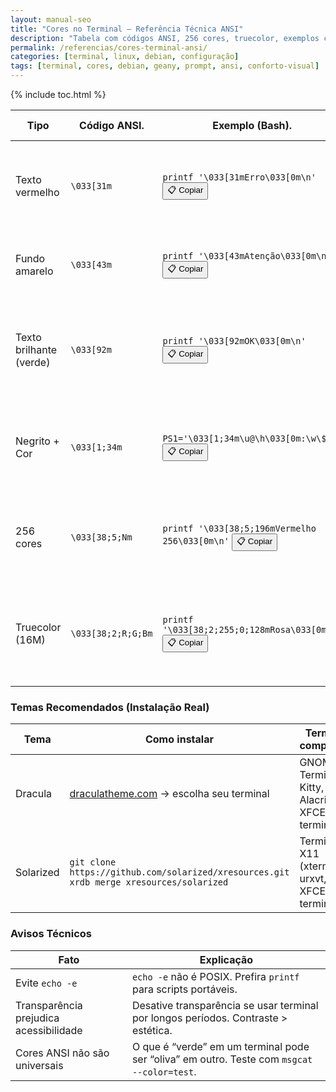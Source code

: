 ```yaml
---
layout: manual-seo
title: "Cores no Terminal – Referência Técnica ANSI"
description: "Tabela com códigos ANSI, 256 cores, truecolor, exemplos com printf e temas reais — sem fluff, só utilidade técnica."
permalink: /referencias/cores-terminal-ansi/
categories: [terminal, linux, debian, configuração]
tags: [terminal, cores, debian, geany, prompt, ansi, conforto-visual]
---
```


{% include toc.html %}


<section class="post-content">


<table class="evergreen-table">
  <thead>
    <tr>
      <th>Tipo</th>
      <th>Código ANSI.</th>
      <th>Exemplo (Bash).</th>
      <th>Observação Técnica.</th>
    </tr>
  </thead>
  <tbody>
    <tr>
      <td data-label="Tipo">Texto vermelho</td>
      <td data-label="Código ANSI"><code>\033[31m</code></td>
      <td data-label="Exemplo (Bash)">
        <code>printf '\033[31mErro\033[0m\n'</code>
        <button class="copy-btn" data-command="printf '\033[31mErro\033[0m\n'">📋 Copiar</button>
      </td>
      <td data-label="Observação Técnica">Use <code>printf</code> em vez de <code>echo -e</code> para portabilidade (funciona em <code>dash</code>, <code>busybox</code>).</td>
    </tr>
    <tr>
      <td data-label="Tipo">Fundo amarelo</td>
      <td data-label="Código ANSI"><code>\033[43m</code></td>
      <td data-label="Exemplo (Bash)">
        <code>printf '\033[43mAtenção\033[0m\n'</code>
        <button class="copy-btn" data-command="printf '\033[43mAtenção\033[0m\n'">📋 Copiar</button>
      </td>
      <td data-label="Observação Técnica">Sempre termine com <code>\033[0m</code> para resetar estilos.</td>
    </tr>
    <tr>
      <td data-label="Tipo">Texto brilhante (verde)</td>
      <td data-label="Código ANSI"><code>\033[92m</code></td>
      <td data-label="Exemplo (Bash)">
        <code>printf '\033[92mOK\033[0m\n'</code>
        <button class="copy-btn" data-command="printf '\033[92mOK\033[0m\n'">📋 Copiar</button>
      </td>
      <td data-label="Observação Técnica">Cores brilhantes (90–97) não são suportadas em todos os terminais antigos.</td>
    </tr>
    <tr>
      <td data-label="Tipo">Negrito + Cor</td>
      <td data-label="Código ANSI"><code>\033[1;34m</code></td>
      <td data-label="Exemplo (Bash)">
        <code>PS1='\033[1;34m\u@\h\033[0m:\w\$ '</code>
        <button class="copy-btn" data-command="PS1='\033[1;34m\u@\h\033[0m:\w\$ '">📋 Copiar</button>
      </td>
      <td data-label="Observação Técnica">Em muitos terminais, <code>1;</code> ativa negrito; em outros, só intensifica a cor.</td>
    </tr>
    <tr>
      <td data-label="Tipo">256 cores</td>
      <td data-label="Código ANSI"><code>\033[38;5;Nm</code></td>
      <td data-label="Exemplo (Bash)">
        <code>printf '\033[38;5;196mVermelho 256\033[0m\n'</code>
        <button class="copy-btn" data-command="printf '\033[38;5;196mVermelho 256\033[0m\n'">📋 Copiar</button>
      </td>
      <td data-label="Observação Técnica">N = 0–255. Use <code>msgcat --color=test</code> para ver todas as cores suportadas.</td>
    </tr>
    <tr>
      <td data-label="Tipo">Truecolor (16M)</td>
      <td data-label="Código ANSI"><code>\033[38;2;R;G;Bm</code></td>
      <td data-label="Exemplo (Bash)">
        <code>printf '\033[38;2;255;0;128mRosa\033[0m\n'</code>
        <button class="copy-btn" data-command="printf '\033[38;2;255;0;128mRosa\033[0m\n'">📋 Copiar</button>
      </td>
      <td data-label="Observação Técnica">Só funciona em terminais modernos (Kitty, Alacritty, GNOME Terminal ≥3.12, etc.).</td>
    </tr>
  </tbody>
</table>

<h3 id="temas">Temas Recomendados (Instalação Real)</h3>
<table class="evergreen-table">
  <thead>
    <tr>
      <th>Tema</th>
      <th>Como instalar</th>
      <th>Terminal compatível</th>
    </tr>
  </thead>
  <tbody>
    <tr>
      <td data-label="Tema">Dracula</td>
      <td data-label="Como instalar">
        <a href="https://draculatheme.com/" target="_blank">draculatheme.com</a> → escolha seu terminal
      </td>
      <td data-label="Terminal compatível">GNOME Terminal, Kitty, Alacritty, XFCE4-terminal</td>
    </tr>
    <tr>
      <td data-label="Tema">Solarized</td>
      <td data-label="Como instalar">
        <code>git clone https://github.com/solarized/xresources.git</code><br>
        <code>xrdb merge xresources/solarized</code>
      </td>
      <td data-label="Terminal compatível">Terminais X11 (xterm, urxvt, XFCE4-terminal)</td>
    </tr>
  </tbody>
</table>

<h3 id="avisos">Avisos Técnicos</h3>
<table class="evergreen-table">
  <thead>
    <tr>
      <th>Fato</th>
      <th>Explicação</th>
    </tr>
  </thead>
  <tbody>
    <tr>
      <td data-label="Fato">Evite <code>echo -e</code></td>
      <td data-label="Explicação"><code>echo -e</code> não é POSIX. Prefira <code>printf</code> para scripts portáveis.</td>
    </tr>
    <tr>
      <td data-label="Fato">Transparência prejudica acessibilidade</td>
      <td data-label="Explicação">Desative transparência se usar terminal por longos períodos. Contraste > estética.</td>
    </tr>
    <tr>
      <td data-label="Fato">Cores ANSI não são universais</td>
      <td data-label="Explicação">O que é “verde” em um terminal pode ser “oliva” em outro. Teste com <code>msgcat --color=test</code>.</td>
    </tr>
  </tbody>
</table>

</section>






